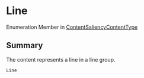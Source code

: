 # Line

Enumeration Member in [ContentSaliencyContentType](broken-reference)

## Summary

The content represents a line in a line group.

```csharp
Line
```
